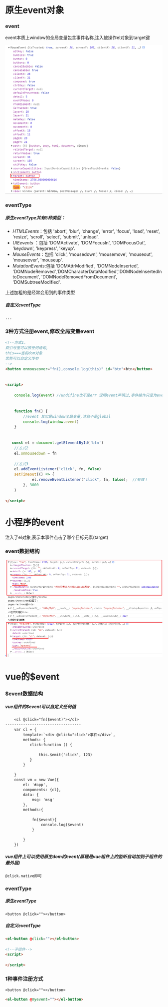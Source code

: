 # 原生event对象

### event

event本质上window的全局变量包含事件名称,注入被操作el对象到target键


![](./img/4.png)



### eventType

##### 原生eventType共有5种类型：

- *HTMLEvents*：包括 'abort', 'blur', 'change', 'error', 'focus', 'load', 'reset', 'resize', 'scroll', 'select', 'submit', 'unload'.
- *UIEevents* ：包括 'DOMActivate', 'DOMFocusIn', 'DOMFocusOut', 'keydown', 'keypress', 'keyup'.
- *MouseEvents*：包括 'click', 'mousedown', 'mousemove', 'mouseout', 'mouseover', 'mouseup'.
- *MutationEvents*:包括 'DOMAttrModified', 'DOMNodeInserted', 'DOMNodeRemoved','DOMCharacterDataModified','DOMNodeInsertedIntoDocument', 'DOMNodeRemovedFromDocument', 'DOMSubtreeModified'.

上述加粗的是经常会用到的事件类型

##### 自定义eventType

````
...
````




### 3种方式注册event,修改全局变量event

```html
<!--方式1，
双引号里可以放任何语句,
this===当前dom对象
优势可以自定义传参
-->
<button onmouseover="fn(),console.log(this)" id="btn">btn</button>


<script>

    console.log(event) //undifine也不是err 说明event声明过,事件操作只是为event赋值

  
    function fn() {
        //event 其实是window全局变量,注意不是global
        console.log(window.event)
    }

    
   const el = document.getElementById('btn')
    //方式2
    el.onmousedown = fn

    //方式3
    el.addEventListener('click', fn, false)
    setTimeout(() => {
            el.removeEventListener("click", fn, false);  //有效！
        }, 3000
    )

</script>

```

# 小程序的event

注入了el对象,表示本事件点击了哪个目标元素(target)

### event数据结构

![5.png](./img/5.png)

# vue的$event

### $event数据结构

##### vue组件的$event可以自定义任何值 

```
    <cl @click="fn($event)"></cl>
----------------------------------
    var cl = {
        template:`<div @click="click">事件</div>`,
        methods: {
           click:function () {

               this.$emit('click', 123)
           }
        }

    }
    const vm = new Vue({
        el: '#app',
        components: {cl},
        data: {
            msg: 'msg'
        },
        methods:{

            fn($event){
                console.log($event)
            }

        }
    })
```

#####  vue组件上可以使用原生dom的event(原理是vue组件上的监听自动加到子组件的最外层)

```
@click.native即可
```

### eventType

##### 原生eventType

```
<button @click=""></button>
```

##### 自定义eventType

```html
<el-button @click=""></el-button>

<!--子组件-->
<script>

</script>
```

### 1种事件注册方式

```
<button @click=""></button>
```

```html
<el-button @myevent=""></el-button>
```

